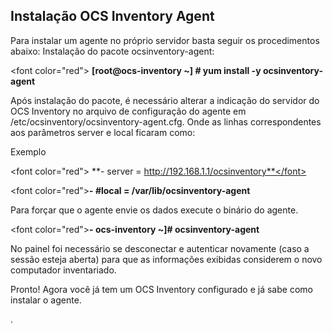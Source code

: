 ## Instalação OCS Inventory Agent

Para instalar um agente no próprio servidor basta seguir os procedimentos abaixo:
Instalação do pacote ocsinventory-agent:

<font color=\"red\">    **[root@ocs-inventory ~] # yum install -y ocsinventory-agent**</font>

Após instalação do pacote, é necessário alterar a indicação do servidor do OCS Inventory no arquivo de configuração do agente em /etc/ocsinventory/ocsinventory-agent.cfg. Onde as linhas correspondentes aos parâmetros server e local ficaram como:

Exemplo

<font color=\"red\">    **- server = http://192.168.1.1/ocsinventory**</font>

<font color=\"red\">**- #local = /var/lib/ocsinventory-agent**</font>

Para forçar que o agente envie os dados execute o binário do agente.

<font color=\"red\">**- ocs-inventory ~]# ocsinventory-agent**</font>

No painel foi necessário se desconectar e autenticar novamente (caso a sessão esteja aberta) para que as informações exibidas considerem o novo computador inventariado.

Pronto! Agora você já tem um OCS Inventory configurado e já sabe como instalar o agente.

.